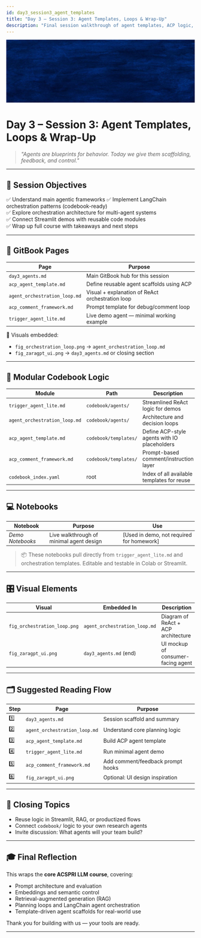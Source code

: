 ```yaml
---
id: day3_session3_agent_templates
title: "Day 3 – Session 3: Agent Templates, Loops & Wrap-Up"
description: "Final session walkthrough of agent templates, ACP logic, orchestration layers, and use cases — connecting concepts across the full course"
---
```


![fig_day3_session3_header](../shared_assets/visuals/images/fig_day3_session3_header.png)

# Day 3 – Session 3: Agent Templates, Loops & Wrap-Up

> _"Agents are blueprints for behavior. Today we give them scaffolding, feedback, and control."_  

---

## 🎯 Session Objectives

✅ Understand main agentic frameworks
✅ Implement LangChain orchestration patterns (codebook-ready)  
✅ Explore orchestration architecture for multi-agent systems  
✅ Connect Streamlit demos with reusable code modules  
✅ Wrap up full course with takeaways and next steps  

---

## 📘 GitBook Pages

| Page | Purpose |
|------|---------|
| `day3_agents.md` | Main GitBook hub for this session |
| `acp_agent_template.md` | Define reusable agent scaffolds using ACP |
| `agent_orchestration_loop.md` | Visual + explanation of ReAct orchestration loop |
| `acp_comment_framework.md` | Prompt template for debug/comment loop |
| `trigger_agent_lite.md` | Live demo agent — minimal working example |

📌 Visuals embedded:
- `fig_orchestration_loop.png` → `agent_orchestration_loop.md`
- `fig_zaragpt_ui.png` → `day3_agents.md` or closing section

---

## 🧩 Modular Codebook Logic

| Module | Path | Description |
|--------|------|-------------|
| `trigger_agent_lite.md` | `codebook/agents/` | Streamlined ReAct logic for demos |
| `agent_orchestration_loop.md` | `codebook/agents/` | Architecture and decision loops |
| `acp_agent_template.md` | `codebook/templates/` | Define ACP-style agents with IO placeholders |
| `acp_comment_framework.md` | `codebook/templates/` | Prompt-based comment/instruction layer |
| `codebook_index.yaml` | root | Index of all available templates for reuse |

---

## 💻 Notebooks

| Notebook | Purpose | Use |
|----------|---------|-----|
| _Demo Notebooks_ | Live walkthrough of minimal agent design | [Used in demo, not required for homework] |

> 📦 These notebooks pull directly from `trigger_agent_lite.md` and orchestration templates. Editable and testable in Colab or Streamlit.

---

## 🎛️ Visual Elements

| Visual | Embedded In | Description |
|--------|-------------|-------------|
| `fig_orchestration_loop.png` | `agent_orchestration_loop.md` | Diagram of ReAct + ACP architecture |
| `fig_zaragpt_ui.png` | `day3_agents.md` (end) | UI mockup of consumer-facing agent |

---

## 🗂 Suggested Reading Flow

| Step | Page | Purpose |
|------|------|---------|
| 1️⃣ | `day3_agents.md` | Session scaffold and summary |
| 2️⃣ | `agent_orchestration_loop.md` | Understand core planning logic |
| 3️⃣ | `acp_agent_template.md` | Build ACP agent template |
| 4️⃣ | `trigger_agent_lite.md` | Run minimal agent demo |
| 5️⃣ | `acp_comment_framework.md` | Add comment/feedback prompt hooks |
| 6️⃣ | `fig_zaragpt_ui.png` | Optional: UI design inspiration |

---

## 🧠 Closing Topics

- Reuse logic in Streamlit, RAG, or productized flows  
- Connect `codebook/` logic to your own research agents  
- Invite discussion: What agents will your team build?

---

## 🎓 Final Reflection

This wraps the **core ACSPRI LLM course**, covering:

- Prompt architecture and evaluation  
- Embeddings and semantic control  
- Retrieval-augmented generation (RAG)  
- Planning loops and LangChain agent orchestration  
- Template-driven agent scaffolds for real-world use

Thank you for building with us — your tools are ready.

---
